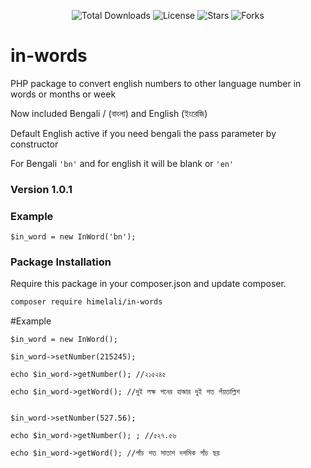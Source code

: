 <p align="center">
  <img src="https://img.shields.io/packagist/dt/himelali/in-words" alt="Total Downloads"/>
  <img src="https://img.shields.io/github/license/himelali/in-words" alt="License"/>
  <img src="https://img.shields.io/github/stars/himelali/in-words" alt="Stars"/>
  <img src="https://img.shields.io/github/forks/himelali/in-words" alt="Forks"/>
</p>

# in-words
PHP package to convert english numbers to other language number in words or months or week

Now included Bengali / (বাংলা) and English (ইংরেজি)

Default English active if you need bengali the pass parameter by constructor

For Bengali ```'bn'``` and for english it will be blank or ```'en'```

### Version 1.0.1

### Example
```
$in_word = new InWord('bn');
```

### Package Installation

Require this package in your composer.json and update composer.

```bash
composer require himelali/in-words
```

#Example
```
$in_word = new InWord();

$in_word->setNumber(215245);

echo $in_word->getNumber(); //২১৫২৪৫

echo $in_word->getWord(); //দুই লক্ষ পনের হাজার দুই শত পঁয়তাল্লিশ


$in_word->setNumber(527.56);

echo $in_word->getNumber(); ; //৫২৭.৫৬

echo $in_word->getWord(); //পাঁচ শত সাতাশ দশমিক পাঁচ ছয়
```
